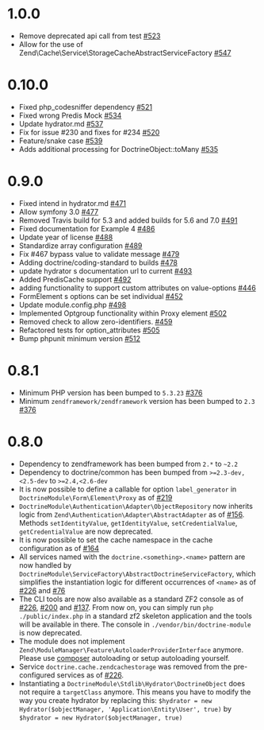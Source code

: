 # 1.0.0

 * Remove deprecated api call from test [#523](https://github.com/doctrine/DoctrineModule/pull/523)
 * Allow for the use of Zend\Cache\Service\StorageCacheAbstractServiceFactory [#547](https://github.com/doctrine/DoctrineModule/pull/547)

# 0.10.0

 * Fixed php_codesniffer dependency [#521](https://github.com/doctrine/DoctrineModule/pull/521)
 * Fixed wrong Predis Mock [#534](https://github.com/doctrine/DoctrineModule/pull/534)
 * Update hydrator.md [#537](https://github.com/doctrine/DoctrineModule/pull/537)
 * Fix for issue #230 and  fixes for #234 [#520](https://github.com/doctrine/DoctrineModule/pull/520)
 * Feature/snake case [#539](https://github.com/doctrine/DoctrineModule/pull/539)
 * Adds additional processing for DoctrineObject::toMany [#535](https://github.com/doctrine/DoctrineModule/pull/535)

# 0.9.0

 * Fixed intend in hydrator.md [#471](https://github.com/doctrine/DoctrineModule/pull/471)
 * Allow symfony 3.0 [#477](https://github.com/doctrine/DoctrineModule/pull/477)
 * Removed Travis build for 5.3 and added builds for 5.6 and 7.0 [#491](https://github.com/doctrine/DoctrineModule/pull/491)
 * Fixed documentation for Example 4 [#486](https://github.com/doctrine/DoctrineModule/pull/486)
 * Update year of license [#488](https://github.com/doctrine/DoctrineModule/pull/488)
 * Standardize array configuration [#489](https://github.com/doctrine/DoctrineModule/pull/489)
 * Fix #467 bypass value to validate message [#479](https://github.com/doctrine/DoctrineModule/pull/479)
 * Adding doctrine/coding-standard to builds [#478](https://github.com/doctrine/DoctrineModule/pull/478)
 * update hydrator s documentation url to current [#493](https://github.com/doctrine/DoctrineModule/pull/493)
 * Added PredisCache support [#492](https://github.com/doctrine/DoctrineModule/pull/492)
 * adding functionality to support custom attributes on value-options [#446](https://github.com/doctrine/DoctrineModule/pull/446)
 * FormElement s options can be set individual [#452](https://github.com/doctrine/DoctrineModule/pull/452)
 * Update module.config.php [#498](https://github.com/doctrine/DoctrineModule/pull/498)
 * Implemented Optgroup functionality within Proxy element [#502](https://github.com/doctrine/DoctrineModule/pull/502)
 * Removed check to allow zero-identifiers. [#459](https://github.com/doctrine/DoctrineModule/pull/459)
 * Refactored tests for option_attributes [#505](https://github.com/doctrine/DoctrineModule/pull/505)
 * Bump phpunit minimum version [#512](https://github.com/doctrine/DoctrineModule/pull/512)

# 0.8.1

 * Minimum PHP version has been bumped to `5.3.23` [#376](https://github.com/doctrine/DoctrineModule/pull/376)
 * Minimum `zendframework/zendframework` version has been bumped to `2.3` [#376](https://github.com/doctrine/DoctrineModule/pull/376)

# 0.8.0

 * Dependency to zendframework has been bumped from `2.*` to `~2.2`
 * Dependency to doctrine/common has been bumped from `>=2.3-dev,<2.5-dev` to `>=2.4,<2.6-dev`
 * It is now possible to define a callable for option `label_generator` in `DoctrineModule\Form\Element\Proxy`
   as of [#219](https://github.com/doctrine/DoctrineModule/pull/219)
 * `DoctrineModule\Authentication\Adapter\ObjectRepository` now inherits logic from
   `Zend\Authentication\Adapter\AbstractAdapter` as of [#156](https://github.com/doctrine/DoctrineModule/pull/156).
   Methods `setIdentityValue`, `getIdentityValue`, `setCredentialValue`, `getCredentialValue` are now deprecated.
 * It is now possible to set the cache namespace in the cache configuration as
   of [#164](https://github.com/doctrine/DoctrineModule/pull/164)
 * All services named with the `doctrine.<something>.<name>` pattern are now handled by
   `DoctrineModule\ServiceFactory\AbstractDoctrineServiceFactory`, which simplifies the instantiation
   logic for different occurrences of `<name>` as of
   [#226](https://github.com/doctrine/DoctrineModule/pull/226) and
   [#76](https://github.com/doctrine/DoctrineModule/pull/76)
 * The CLI tools are now also available as a standard ZF2 console as of
   [#226](https://github.com/doctrine/DoctrineModule/pull/226),
   [#200](https://github.com/doctrine/DoctrineModule/pull/200) and
   [#137](https://github.com/doctrine/DoctrineModule/pull/137). From now on, you can simply run
   `php ./public/index.php` in a standard zf2 skeleton application and the tools will be available
   in there. The console in `./vendor/bin/doctrine-module` is now deprecated.
 * The module does not implement `Zend\ModuleManager\Feature\AutoloaderProviderInterface` anymore.
   Please use [composer](http://getcomposer.org/) autoloading or setup autoloading yourself.
 * Service `doctrine.cache.zendcachestorage` was removed from the pre-configured services as of
   [#226](https://github.com/doctrine/DoctrineModule/pull/226).
 * Instantiating a `DoctrineModule\Stdlib\Hydrator\DoctrineObject` does not require a
   `targetClass` anymore. This means you have to modify the way you create hydrator
   by replacing this: `$hydrator = new Hydrator($objectManager, 'Application\Entity\User', true)` by
   `$hydrator = new Hydrator($objectManager, true)`
